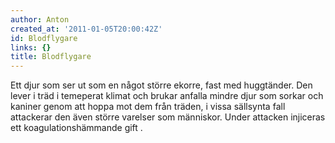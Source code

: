 ```yaml
---
author: Anton
created_at: '2011-01-05T20:00:42Z'
id: Blodflygare
links: {}
title: Blodflygare
---
```


Ett djur som ser ut som en något större ekorre, fast med huggtänder. Den lever i träd i temeperat
klimat och brukar anfalla mindre djur som sorkar och kaniner genom att hoppa mot dem från träden, i
vissa sällsynta fall attackerar den även större varelser som människor. Under attacken injiceras ett
koagulationshämmande gift .
